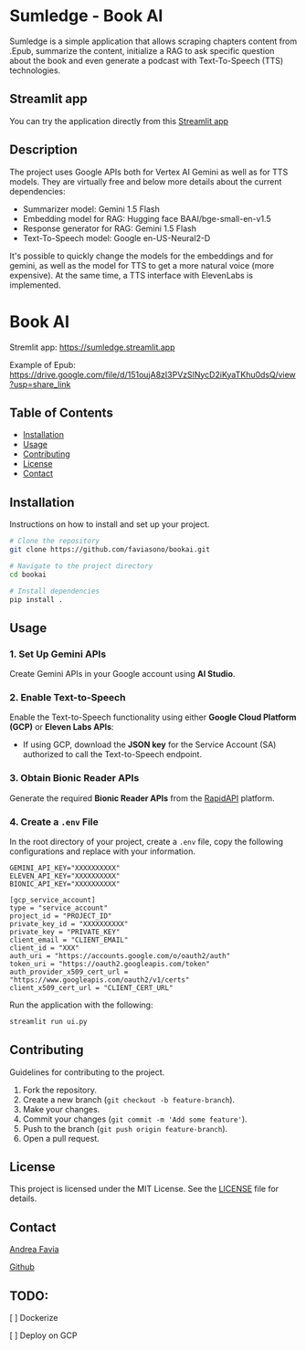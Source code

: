 
# Sumledge - Book AI
Sumledge is a simple application that allows scraping chapters content from .Epub, summarize the content, initialize a RAG to ask specific question about the book and even generate a podcast with Text-To-Speech (TTS) technologies.

## Streamlit app
You can try the application directly from this [Streamlit app](https://sumledge.streamlit.app)

## Description
The project uses Google APIs both for Vertex AI Gemini as well as for TTS models. They are virtually free and below more details about the current dependencies:

- Summarizer model: Gemini 1.5 Flash
- Embedding model for RAG: Hugging face BAAI/bge-small-en-v1.5
- Response generator for RAG: Gemini 1.5 Flash
- Text-To-Speech model: Google en-US-Neural2-D 

It's possible to quickly change the models for the embeddings and for gemini, as well as the model for TTS to get a more natural voice (more expensive).
At the same time, a TTS interface with ElevenLabs is implemented.



# Book AI 

Stremlit app: https://sumledge.streamlit.app

Example of Epub: https://drive.google.com/file/d/151oujA8zI3PVzSlNycD2iKyaTKhu0dsQ/view?usp=share_link



## Table of Contents
- [Installation](#installation)
- [Usage](#usage)
- [Contributing](#contributing)
- [License](#license)
- [Contact](#contact)

## Installation
Instructions on how to install and set up your project.

```bash
# Clone the repository
git clone https://github.com/faviasono/bookai.git

# Navigate to the project directory
cd bookai

# Install dependencies
pip install .
```

## Usage

### 1. Set Up Gemini APIs
Create Gemini APIs in your Google account using **AI Studio**.

### 2. Enable Text-to-Speech
Enable the Text-to-Speech functionality using either **Google Cloud Platform (GCP)** or **Eleven Labs APIs**:
- If using GCP, download the **JSON key** for the Service Account (SA) authorized to call the Text-to-Speech endpoint.

### 3. Obtain Bionic Reader APIs
Generate the required **Bionic Reader APIs** from the [RapidAPI](https://rapidapi.com) platform.

### 4. Create a `.env` File
In the root directory of your project, create a `.env` file, copy the following configurations and replace with your information.


```
GEMINI_API_KEY="XXXXXXXXXX"
ELEVEN_API_KEY="XXXXXXXXXX"
BIONIC_API_KEY="XXXXXXXXXX"

[gcp_service_account]
type = "service_account"
project_id = "PROJECT_ID"
private_key_id = "XXXXXXXXXX"
private_key = "PRIVATE_KEY"
client_email = "CLIENT_EMAIL"
client_id = "XXX"
auth_uri = "https://accounts.google.com/o/oauth2/auth"
token_uri = "https://oauth2.googleapis.com/token"
auth_provider_x509_cert_url = "https://www.googleapis.com/oauth2/v1/certs"
client_x509_cert_url = "CLIENT_CERT_URL"
```


Run the application with the following:
```bash
streamlit run ui.py

```

## Contributing
Guidelines for contributing to the project.

1. Fork the repository.
2. Create a new branch (`git checkout -b feature-branch`).
3. Make your changes.
4. Commit your changes (`git commit -m 'Add some feature'`).
5. Push to the branch (`git push origin feature-branch`).
6. Open a pull request.

## License
This project is licensed under the MIT License. See the [LICENSE](LICENSE) file for details.

## Contact
[Andrea Favia](mailto:andrea.faviait@gmail.com)

[Github](https://github.com/faviasono/bookai)



## TODO:

[ ] Dockerize

[ ] Deploy on GCP

